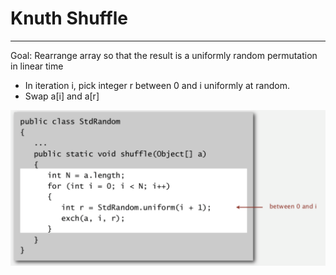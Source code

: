 # Knuth Shuffle

---

Goal: Rearrange array so that the result is a uniformly random permutation in linear time

- In iteration i, pick integer r between 0 and i uniformly at random.
- Swap a[i] and a[r]

![image](media/Knuth-Shuffle-image1.png)

